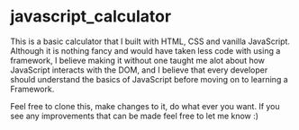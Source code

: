 # javascript_calculator

This is a basic calculator that I built with HTML, CSS and vanilla JavaScript. Although it is nothing fancy and would have taken less code with using a framework, I believe making it without one taught me alot about how JavaScript interacts with the DOM, and I believe that every developer should understand the basics of JavaScript before moving on to learning a Framework.

Feel free to clone this, make changes to it, do what ever you want. If you see any improvements that can be made feel free to let me know :)